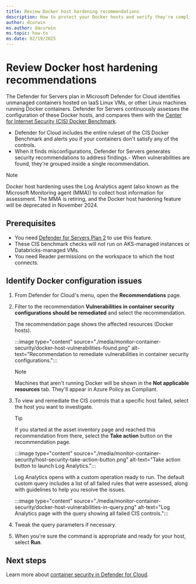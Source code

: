 ```yaml
---
title: Review Docker host hardening recommendations
description: How to protect your Docker hosts and verify they're compliant with the CIS Docker benchmark with Microsoft Defender for Cloud.
author: dcurwin
ms.author: dacurwin
ms.topic: how-to
ms.date: 02/19/2025
---
```

# Review Docker host hardening recommendations

The Defender for Servers plan in Microsoft Defender for Cloud identifies unmanaged containers hosted on IaaS Linux VMs, or other Linux machines running Docker containers. Defender for Servers continuously assesses the configuration of these Docker hosts, and compares them with the [Center for Internet Security (CIS) Docker Benchmark](https://www.cisecurity.org/benchmark/docker/).

- Defender for Cloud includes the entire ruleset of the CIS Docker Benchmark and alerts you if your containers don't satisfy any of the controls.
- When it finds misconfigurations, Defender for Servers generates security recommendations to address findings.-
When vulnerabilities are found, they're grouped inside a single recommendation.

> [!NOTE]
> Docker host hardening uses the Log Analytics agent (also known as the Microsoft Monitoring agent (MMA)) to collect host information for assessment.
> The MMA is retiring, and the Docker host hardening feature will be deprecated in November 2024.

## Prerequisites

- You need [Defender for Servers Plan 2](defender-for-servers-overview.md) to use this feature.
- These CIS benchmark checks will not run on AKS-managed instances or Databricks-managed VMs.
- You need Reader permissions on the workspace to which the host connects.

## Identify Docker configuration issues

1. From Defender for Cloud's menu, open the **Recommendations** page.

1. Filter to the recommendation **Vulnerabilities in container security configurations should be remediated** and select the recommendation.

    The recommendation page shows the affected resources (Docker hosts).

    :::image type="content" source="./media/monitor-container-security/docker-host-vulnerabilities-found.png" alt-text="Recommendation to remediate vulnerabilities in container security configurations.":::

    > [!NOTE]
    > Machines that aren't running Docker will be shown in the **Not applicable resources** tab. They'll appear in Azure Policy as Compliant.

1. To view and remediate the CIS controls that a specific host failed, select the host you want to investigate.

    > [!TIP]
    > If you started at the asset inventory page and reached this recommendation from there, select the **Take action** button on the recommendation page.
    >
    > :::image type="content" source="./media/monitor-container-security/host-security-take-action-button.png" alt-text="Take action button to launch Log Analytics.":::

    Log Analytics opens with a custom operation ready to run. The default custom query includes a list of all failed rules that were assessed, along with guidelines to help you resolve the issues.

    :::image type="content" source="./media/monitor-container-security/docker-host-vulnerabilities-in-query.png" alt-text="Log Analytics page with the query showing all failed CIS controls.":::

1. Tweak the query parameters if necessary.

1. When you're sure the command is appropriate and ready for your host, select **Run**.

## Next steps

Learn more about [container security in Defender for Cloud](defender-for-containers-introduction.md).
